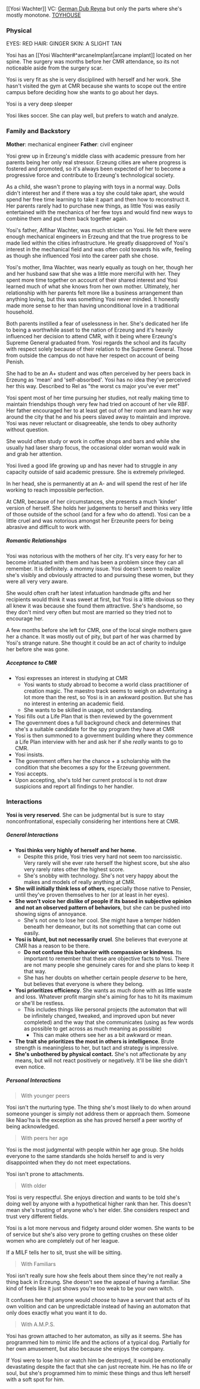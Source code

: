 [[Yosi Wachter]]
VC: [German Dub Reyna](https://youtu.be/LqIMcL9kgiQ?si=wyEGPrkUapvtLaym&t=20) but only the parts where she's mostly monotone. 
[TOYHOUSE](https://toyhou.se/30318000.yosefine-yosi-wachter)
### Physical 

EYES: RED
HAIR: GINGER
SKIN: A SLIGHT TAN

Yosi has an [[Yosi Wachter#^arcaneImplant|arcane implant]] located on her spine. The surgery was months before her CMR attendance, so its not noticeable aside from the surgery scar.  

Yosi is very fit as she is very disciplined with herself and her work. She hasn't visited the gym at CMR because she wants to scope out the entire campus before deciding how she wants to go about her days. 

Yosi is a very deep sleeper

Yosi likes soccer. She can play well, but prefers to watch and analyze. 
### Family and Backstory

**Mother**: mechanical engineer
**Father**: civil engineer

Yosi grew up in Erzeung's middle class with academic pressure from her parents being her only real stressor. Erzeung cities are where progress is fostered and promoted, so it's always been expected of her to become a progressive force and contribute to Erzeung's technological society. 

As a child, she wasn't prone to playing with toys in a normal way. Dolls didn't interest her and if there was a toy she could take apart, she would spend her free time learning to take it apart and then how to reconstruct it. Her parents rarely had to purchase new things, as little Yosi was easily entertained with the mechanics of her few toys and would find new ways to combine them and put them back together again. 

Yosi's father, Alfihar Wachter, was much stricter on Yosi. He felt there were enough mechanical engineers in Erzeung and that the true progress to be made lied within the cities infrastructure. He greatly disapproved of Yosi's interest in the mechanical field and was often cold towards his wife, feeling as though she influenced Yosi into the career path she chose. 

Yosi's mother, Ilma Wachter, was nearly equally as tough on her, though her and her husband saw that she was a little more merciful with her. They spent more time together on account of their shared interest and Yosi learned much of what she knows from her own mother. Ultimately, her relationship with her parents felt more like a business arrangement than anything loving, but this was something Yosi never minded. It honestly made more sense to her than having unconditional love in a traditional household. 

Both parents instilled a fear of uselessness in her. She's dedicated her life to being a worthwhile asset to the nation of Erzeung and it's heavily influenced her decision to attend CMR, with it being where Erzeung's Supreme General graduated from. Yosi regards the school and its faculty with respect solely because of their relation to the Supreme General. Those from outside the campus do not have her respect on account of being Penish. 

She had to be an A+ student and was often perceived by her peers back in Erzeung as 'mean' and 'self-absorbed'. Yosi has no idea they've perceived her this way. Described to Rel as "the worst cs major you've ever met"

Yosi spent most of her time pursuing her studies, not really making time to maintain friendships though very few had tried on account of her vile RBF. Her father encouraged her to at least get out of her room and learn her way around the city that he and his peers slaved away to maintain and improve. Yosi was never reluctant or disagreeable, she tends to obey authority without question.  

She would often study or work in coffee shops and bars and while she usually had laser sharp focus, the occasional older woman would walk in and grab her attention. 

Yosi lived a good life growing up and has never had to struggle in any capacity outside of said academic pressure. She is extremely privileged. 

In her head, she is permanently at an A- and will spend the rest of her life working to reach impossible perfection. 

At CMR, because of her circumstances, she presents a much 'kinder' version of herself. She holds her judgements to herself and thinks very little of those outside of the school (and for a few who do attend). Yosi can be a little cruel and was notorious amongst her Erzeunite peers for being abrasive and difficult to work with. 
##### Romantic Relationships
Yosi was notorious with the mothers of her city. It's very easy for her to become infatuated with them and has been a problem since they can all remember. It is definitely. a mommy issue. Yosi doesn't seem to realize she's visibly and obviously attracted to and pursuing these women, but they were all very very aware. 

She would often craft her latest infatuation handmade gifts and her recipients would think it was sweet at first, but Yosi is a little obvious so they all knew it was because she found them attractive.  She's handsome, so they don't mind very often but most are married so they tried not to encourage her. 

A few months before she left for CMR, one of the local single mothers gave her a chance. It was mostly out of pity, but part of her was charmed by Yosi's strange nature. She thought it could be an act of charity to indulge her before she was gone. 
##### Acceptance to CMR

- Yosi expresses an interest in studying at CMR
	- Yosi wants to study abroad to become a world class practitioner of creation magic. The maestro track seems to weigh on adventuring a lot more than the rest, so Yosi is in an awkward position. But she has no interest in entering an academic field. 
	- She wants to be skilled in usage, not understanding. 
- Yosi fills out a Life Plan that is then reviewed by the government
- The government does a full background check and determines that she's a suitable candidate for the spy program they have at CMR
- Yosi is then summoned to a government building where they commence a Life Plan interview with her and ask her if she *really* wants to go to CMR. 
- Yosi insists. 
- The government offers her the chance + a scholarship with the condition that she becomes a spy for the Erzeung government. 
- Yosi accepts. 
- Upon accepting, she's told her current protocol is to not draw suspicions and report all findings to her handler. 
### Interactions
**Yosi is very reserved**. She can be judgmental but is sure to stay nonconfrontational, especially considering her intentions here at CMR. 
##### General Interactions
- **Yosi thinks very highly of herself and her home.** 
	- Despite this pride, Yosi tries very hard not seem too narcissistic. Very rarely will she ever rate herself the highest score, but she also very rarely rates other the highest score. 
	- She's snobby with technology. She's not very happy about the makes and models of really anything at CMR. 
- **She will initially think less of others**, especially those native to Pensier, until they've proven themselves to her (or at least in her eyes). 
- **She won't voice her dislike of people if its based in subjective opinion and not an observed pattern of behaviors**, but she can be pushed into showing signs of annoyance. 
	- She's not one to lose her cool. She might have a temper hidden beneath her demeanor, but its not something that can come out easily. 
- **Yosi is blunt, but not necessarily cruel**. She believes that everyone at CMR has a reason to be there. 
	- **Do not confuse this behavior with compassion or kindness**. Its important to remember that these are objective facts to Yosi. There are not many people she genuinely cares for and she plans to keep it that way. 
	- She has her doubts on whether certain people *deserve* to be here, but believes that everyone is where they belong. 
- **Yosi prioritizes efficiency**. She wants as much done with as little waste and loss. Whatever profit margin she's aiming for has to hit its maximum or she'll be restless. 
	- This includes things like personal projects (the automaton that will be infinitely changed, tweaked, and improved upon but never completed) and the way that she communicates (using as few words as possible to get across as much meaning as possible)
		- This can make others see her as a bit awkward or mean. 
- **The trait she prioritizes the most in others is intelligence**. Brute strength is meaningless to her, but tact and strategy is impressive. 
- **She's unbothered by physical contact.** She's not affectionate by any means, but will not react positively or negatively. It'll be like she didn't even notice.
##### Personal Interactions

> With younger peers

Yosi isn't the nurturing type. The thing she's most likely to do when around someone younger is simply not address them or approach them. Someone like Niao'ha is the exception as she has proved herself a peer worthy of being acknowledged. 

> With peers her age

Yosi is the most judgmental with people within her age group. She holds everyone to the same standards she holds herself to and is very disappointed when they do not meet expectations. 

Yosi isn't prone to attachments. 

> With older 

Yosi is very respectful. She enjoys direction and wants to be told she's doing well by anyone with a hypothetical higher rank than her. This doesn't mean she's trusting of anyone who's her elder. She considers respect and trust very different fields. 

Yosi is a lot more nervous and fidgety around older women. She wants to be of service but she's also very prone to getting crushes on these older women who are completely out of her league. 

If a MILF tells her to sit, trust she will be sitting. 

> With Familiars

Yosi isn't really sure how she feels about them since they're not really a thing back in Erzeung. She doesn't see the appeal of having a familiar. She kind of feels like it just shows you're too weak to be your own witch. 

It confuses her that anyone would *choose* to have a servant that acts of its own volition and can be unpredictable instead of having an automaton that only does exactly what you want it to do. 

> With A.M.P.S.

Yosi has grown attached to her automaton, as silly as it seems. She has programmed him to mimic life and the actions of a typical dog. Partially for her own amusement, but also because she enjoys the company. 

If Yosi were to lose him or watch him be destroyed, it would be emotionally devastating despite the fact that she can just recreate him. He has no life or soul, but she's programmed him to mimic these things and thus left herself with a soft spot for him. 





